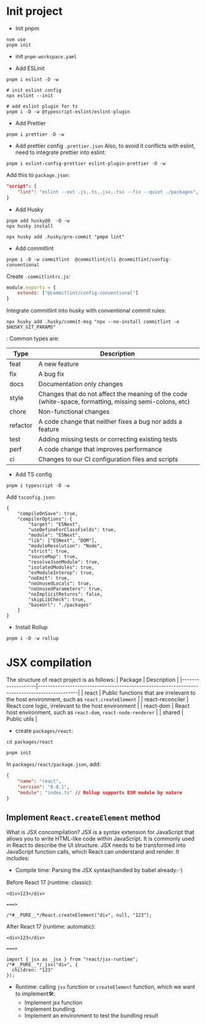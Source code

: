 # Init project

- Init pnpm

```
nvm use
pnpm init
```

- init `pnpm-workspace.yaml`

- Add ESLinit

```
pnpm i eslint -D -w

# init eslint config
npx eslint --init

# add eslint plugin for ts
pnpm i -D -w @typescript-eslint/eslint-plugin
```

- Add Prettier

```
pnpm i prettier -D -w
```

- Add prettier config `.prettier.json`
  Also, to avoid it conflicts with eslint, need to integrate prettier into eslint:

```
pnpm i eslint-config-prettier eslint-plugin-prettier -D -w
```

Add this to `package.json`:

```json
"script": {
    "lint": "eslint --ext .js,.ts,.jsx,.tsx --fix --quiet ./packages",
}

```

- Add Husky

```
pnpm add husky@8  -D -w
npx husky install

npx husky add .husky/pre-commit "pmpm lint"
```

- Add commitlint

```
pnpm i -D -w commitlint  @commitlint/cli @commitlint/config-conventional
```

Create `.commitlintrc.js`:

```js
module.exports = {
	extends: ["@commitlint/config-conventional"]
}
```

Integrate commitlint into husky with conventional commit rules:

```
npx husky add .husky/commit-msg "npx --no-install commitlint -e $HUSKY_GIT_PARAMS"
```

<type>: <subject>
Common types are:

| Type     | Description                                                                                            |
| -------- | ------------------------------------------------------------------------------------------------------ |
| feat     | A new feature                                                                                          |
| fix      | A bug fix                                                                                              |
| docs     | Documentation only changes                                                                             |
| style    | Changes that do not affect the meaning of the code (white-space, formatting, missing semi-colons, etc) |
| chore    | Non-functional changes                                                                                 |
| refactor | A code change that neither fixes a bug nor adds a feature                                              |
| test     | Adding missing tests or correcting existing tests                                                      |
| perf     | A code change that improves performance                                                                |
| ci       | Changes to our CI configuration files and scripts                                                      |

- Add TS config

```
pnpm i typescript -D -w
```

Add `tsconfig.json`:

```
{
	"compileOnSave": true,
	"compilerOptions": {
		"target": "ESNext",
		"useDefineForClassFields": true,
		"module": "ESNext",
		"lib": ["ESNext", "DOM"],
		"moduleResolution": "Node",
		"strict": true,
		"sourceMap": true,
		"resolveJsonModule": true,
		"isolatedModules": true,
		"esModuleInterop": true,
		"noEmit": true,
		"noUnusedLocals": true,
		"noUnusedParameters": true,
		"noImplicitReturns": false,
		"skipLibCheck": true,
		"baseUrl": "./packages"
	}
}

```

- Install Rollup

```
pnpm i -D -w rollup
```

# JSX compilation

The structure of react project is as follows:
| Package | Description |
|-------------------|----------------------------------------------------------------------------------------------|
| react | Public functions that are irrelevant to the host environment, such as `react.createElement` |
| react-reconciler | React core logic, irrelevant to the host environment |
| react-dom | React host environment, such as `react-dom`, `react-node-renderer` |
| shared | Public utils |

- create `packages/react`:

```
cd packages/react

pnpm init
```

In `packages/react/package.json`, add:

```json
{
	"name": "react",
	"version": "0.0.1",
	"module": "index.ts" // Rollup supports ESM module by nature
}
```

## Implement `React.createElement` method

What is JSX concompilation?
JSX is a syntax extension for JavaScript that allows you to write HTML-like code within JavaScript. It is commonly used in React to describe the UI structure. JSX needs to be transformed into JavaScript function calls, which React can understand and render. It includes:

- Compile time: Parsing the JSX syntax(handled by babel already✅)

Before React 17 (runtime: classic):

```
<div>123</div>

===>

/*#__PURE__*/React.createElement("div", null, "123");
```

After React 17 (runtime: automatic):

```
<div>123</div>

===>

import { jsx as _jsx } from "react/jsx-runtime";
/*#__PURE__*/_jsx("div", {
  children: "123"
});
```

- Runtime: calling `jsx` function or `createElement` function, which we want to implement🛠️:
  - Implement jsx function
  - Implement bundling
  - Implement an environment to test the bundling result
